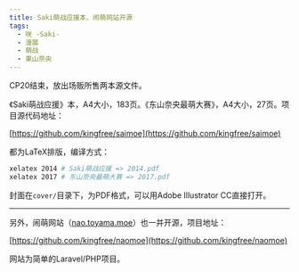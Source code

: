 ```yaml
---
title: Saki萌战应援本、闹萌网站开源
tags: 
  - 咲 -Saki-
  - 漫展
  - 萌战
  - 東山奈央
---
```


CP20结束，放出场贩所售两本源文件。

《Saki萌战应援》本，A4大小，183页。《东山奈央最萌大赛》，A4大小，27页。项目源代码地址：

[https://github.com/kingfree/saimoe](https://github.com/kingfree/saimoe)

都为LaTeX排版，编译方式：
```bash
xelatex 2014 # Saki萌战应援 => 2014.pdf
xelatex 2017 # 东山奈央最萌大赛 => 2017.pdf
```

封面在`cover/`目录下，为PDF格式，可以用Adobe Illustrator CC直接打开。

<hr>

另外，闹萌网站（[nao.toyama.moe](http://nao.toyama.moe/)）也一并开源，项目地址：

[https://github.com/kingfree/naomoe](https://github.com/kingfree/naomoe)

网站为简单的Laravel/PHP项目。
